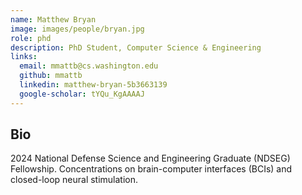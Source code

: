 ```yaml
---
name: Matthew Bryan
image: images/people/bryan.jpg
role: phd
description: PhD Student, Computer Science & Engineering
links:
  email: mmattb@cs.washington.edu
  github: mmattb
  linkedin: matthew-bryan-5b3663139
  google-scholar: tYQu_KgAAAAJ
---
```


## Bio

2024 National Defense Science and Engineering Graduate (NDSEG) Fellowship.
Concentrations on brain-computer interfaces (BCIs) and closed-loop
neural stimulation.
